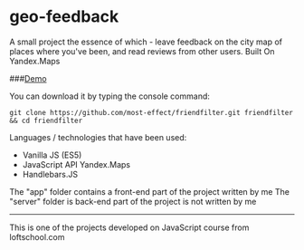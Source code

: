 # geo-feedback

A small project the essence of which - leave feedback on the city map of places where you've been, and read reviews from other users. Built On Yandex.Maps

###[Demo](http://most-effect.github.io/geo-feedback/app/)

You can download it by typing the console command:
```
git clone https://github.com/most-effect/friendfilter.git friendfilter && cd friendfilter
```
Languages / technologies that have been used:
* Vanilla JS (ES5)
* JavaScript API Yandex.Maps
* Handlebars.JS

The "app" folder contains a front-end part of the project written by me
The "server" folder is back-end part of the project is not written by me

***
This is one of the projects developed on JavaScript course from loftschool.com
